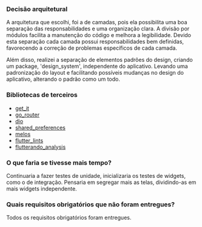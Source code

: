 ### Decisão arquitetural
A arquitetura que escolhi, foi a de camadas, pois ela possibilita uma boa separação das responsabilidades e uma organização clara. A divisão por módulos facilita a manutenção do código e melhora a legibilidade. Devido esta separação cada camada possui responsabilidades bem definidas, favorecendo a correção de problemas específicos de cada camada.

Além disso, realizei a separação de elementos padrões do design, criando um package, 'design_system', independente do aplicativo. Levando uma padronização do layout e facilitando possíveis mudanças no design do aplicativo, alterando o padrão como um todo.
### Bibliotecas de terceiros
- [get_it](https://pub.dev/packages/get_it)
- [go_router](https://pub.dev/packages/go_router)
- [dio](https://pub.dev/packages/dio)
- [shared_preferences](https://pub.dev/packages/shared_preferences)
- [melos](https://pub.dev/packages/melos)
- [flutter_lints](https://pub.dev/packages/flutter_lints)
- [flutterando_analysis](https://pub.dev/packages/flutterando_analysis)

### O que faria se tivesse mais tempo?
Continuaria a fazer testes de unidade, inicializaria os testes de widgets, como o de integração. Pensaria em segregar mais as telas, dividindo-as em mais widgets independente.

### Quais requisitos obrigatórios que não foram entregues?
Todos os requisitos obrigatórios foram entregues.